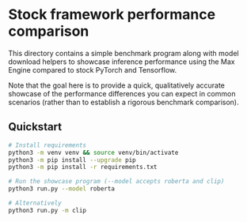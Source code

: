 # Stock framework performance comparison

This directory contains a simple benchmark program along with model download helpers to showcase inference performance using the Max Engine compared to stock PyTorch and Tensorflow. 

Note that the goal here is to provide a quick, qualitatively accurate showcase of the performance differences you can expect in common scenarios (rather than to establish a rigorous benchmark comparison).

## Quickstart

```sh
# Install requirements
python3 -m venv venv && source venv/bin/activate
python3 -m pip install --upgrade pip
python3 -m pip install -r requirements.txt

# Run the showcase program (--model accepts roberta and clip)
python3 run.py --model roberta

# Alternatively
python3 run.py -m clip 
```
